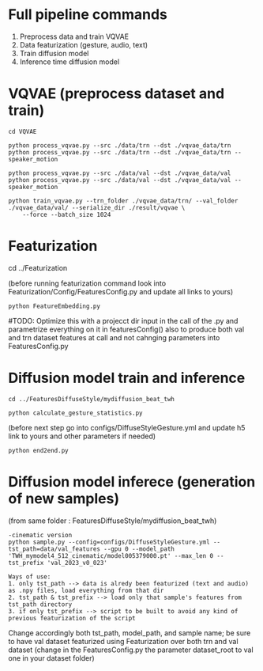 # Full pipeline commands 

1. Preprocess data and train VQVAE
2. Data featurization (gesture, audio, text)
3. Train diffusion model
4. Inference time diffusion model 

# VQVAE (preprocess dataset and train)

    cd VQVAE

    python process_vqvae.py --src ./data/trn --dst ./vqvae_data/trn 
    python process_vqvae.py --src ./data/trn --dst ./vqvae_data/trn --speaker_motion
    
    python process_vqvae.py --src ./data/val --dst ./vqvae_data/val 
    python process_vqvae.py --src ./data/val --dst ./vqvae_data/val --speaker_motion
    
    python train_vqvae.py --trn_folder ./vqvae_data/trn/ --val_folder ./vqvae_data/val/ --serialize_dir ./result/vqvae \
        --force --batch_size 1024

# Featurization

cd ../Featurization

(before running featurization command look into Featurization/Config/FeaturesConfig.py and update all links to yours)

    python FeatureEmbedding.py

#TODO: Optimize this with a projecct dir input in the call of the .py and parametrize everything on it in featuresConfig() 
also to produce both val and trn dataset features at call and not cahnging parameters into FeaturesConfig.py

# Diffusion model train and inference

    cd ../FeaturesDiffuseStyle/mydiffusion_beat_twh
    
    python calculate_gesture_statistics.py

(before next step go into configs/DiffuseStyleGesture.yml and update h5 link to yours and other parameters if needed)
    
    python end2end.py


# Diffusion model inferece (generation of new samples)

(from same folder : FeaturesDiffuseStyle/mydiffusion_beat_twh)

    -cinematic version
    python sample.py --config=configs/DiffuseStyleGesture.yml --tst_path=data/val_features --gpu 0 --model_path 'TWH_mymodel4_512_cinematic/model005379000.pt' --max_len 0 --tst_prefix 'val_2023_v0_023'
    
    Ways of use:
    1. only tst_path --> data is alredy been featurized (text and audio) as .npy files, load everything from that dir
    2. tst_path & tst_prefix --> load only that sample's features from tst_path directory
    3. if only tst_prefix --> script to be built to avoid any kind of previous featurization of the script

Change accordingly both tst_path, model_path, and sample name; be sure to have val dataset featurized using Featurization over both
trn and val dataset (change in the FeaturesConfig.py the parameter dataset_root to val one in your dataset folder)